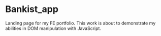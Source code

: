 # Bankist_app
Landing page for my FE portfolio. This work is about to demonstrate my abilities in DOM manipulation with JavaScript.
